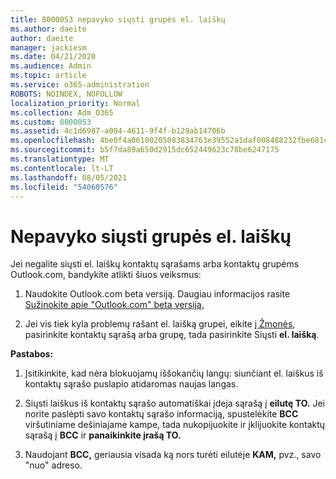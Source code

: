 ```yaml
---
title: 8000053 nepavyko siųsti grupės el. laiškų
ms.author: daeite
author: daeite
manager: jackiesm
ms.date: 04/21/2020
ms.audience: Admin
ms.topic: article
ms.service: o365-administration
ROBOTS: NOINDEX, NOFOLLOW
localization_priority: Normal
ms.collection: Adm_O365
ms.custom: 8000053
ms.assetid: 4c1d6987-a004-4611-9f4f-b129ab14706b
ms.openlocfilehash: 4be0f4a06100205083834763e39552a1daf008488232fbe681c3ab71e549f764
ms.sourcegitcommit: b5f7da89a650d2915dc652449623c78be6247175
ms.translationtype: MT
ms.contentlocale: lt-LT
ms.lasthandoff: 08/05/2021
ms.locfileid: "54060576"
---
```

# <a name="unable-to-send-group-emails"></a>Nepavyko siųsti grupės el. laiškų

Jei negalite siųsti el. laiškų kontaktų sąrašams arba kontaktų grupėms Outlook.com, bandykite atlikti šiuos veiksmus:
  
1. Naudokite Outlook.com beta versiją. Daugiau informacijos rasite [Sužinokite apie "Outlook.com" beta versiją.](https://support.office.com/article/e2261c7f-d413-4084-8f22-21282f42d8cf)
    
2. Jei vis tiek kyla problemų rašant el. laišką grupei, eikite [į Žmonės](https://outlook.live.com/people/), pasirinkite kontaktų sąrašą arba grupę, tada pasirinkite Siųsti **el. laišką**.
    
 **Pastabos:**
  
1. Įsitikinkite, kad nėra blokuojamų iššokančių langų: siunčiant el. laiškus iš kontaktų sąrašo puslapio atidaromas naujas langas.
    
2. Siųsti laiškus iš kontaktų sąrašo automatiškai įdeja sąrašą į **eilutę TO.** Jei norite paslėpti savo kontaktų sąrašo informaciją, spustelėkite **BCC** viršutiniame dešiniajame kampe, tada nukopijuokite ir įklijuokite kontaktų sąrašą į **BCC** ir **panaikinkite įrašą TO.** 
    
3. Naudojant **BCC,** geriausia visada ką nors turėti eilutėje **KAM,** pvz., savo "nuo" adreso. 
    

